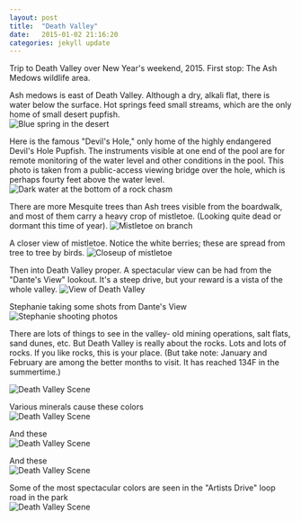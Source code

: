 ```yaml
---
layout: post
title:  "Death Valley"
date:   2015-01-02 21:16:20
categories: jekyll update
---
```

Trip to Death Valley over New Year's weekend, 2015.  First stop: The Ash Medows wildlife area.  

Ash medows is east of Death Valley.  Although a dry, alkali flat, there is water below the surface.  Hot springs feed small streams, which are the only home of small desert pupfish.  
![Blue spring in the desert](/images/AshMedowsSpring.png)

Here is the famous "Devil's Hole," only home of the highly endangered Devil's Hole Pupfish.  The instruments visible at one end of the pool are for remote monitoring of the water level and other conditions in the pool.  This photo is taken from a public-access viewing bridge over the hole, which is perhaps fourty feet above the water level.  
![Dark water at the bottom of a rock chasm](/images/DevilsHole.png)

There are more Mesquite trees than Ash trees visible from the boardwalk, and most of them carry a heavy crop of mistletoe.  (Looking quite dead or dormant this time of year).
![Mistletoe on branch](/images/TreeWithMistletoe.png)  

A closer view of mistletoe.   Notice the white berries; these are spread from tree to tree by birds.
![Closeup of mistletoe](/images/Mistletoe2.png)  

Then into Death Valley proper.  A spectacular view can be had from the "Dante's View" lookout.  It's a steep drive, but your reward is a vista of the whole valley.
![View of Death Valley](/images/DeathValley.png)  
  
Stephanie taking some shots from Dante's View
![Stephanie shooting photos](/images/StephanieWithCamera.png)

There are lots of things to see in the valley- old mining operations, salt flats, sand dunes, etc.  But Death Valley is really about the rocks.   Lots and lots of rocks.  If you like rocks, this is your place.  (But take note:  January and February are among the better months to visit.  It has reached 134F in the summertime.)  

![Death Valley Scene](/images/DeathValley4.png)  

Various minerals cause these colors  
![Death Valley Scene](/images/DeathValley3.png)  

And these  
![Death Valley Scene](/images/DeathValley2.png)  

And these  
![Death Valley Scene](/images/Cliffside.png)  

Some of the most spectacular colors are seen in the "Artists Drive" loop road in the park  
![Death Valley Scene](/images/ArtistDrive.png)


